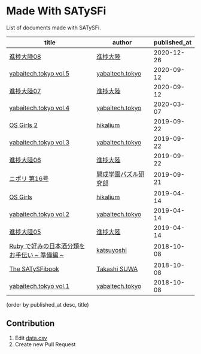 Made With SATySFi
=================

List of documents made with SATySFi.

| title                                                                                                | author                                               | published_at |
| ---------------------------------------------------------------------------------------------------- | ---------------------------------------------------- | ------------ |
| [進捗大陸08](https://shinchoku-tairiku.github.io/web/books/tairiku08/)                               | [進捗大陸](https://shinchoku-tairiku.github.io/web/) | 2020-12-26   |
| [yabaitech.tokyo vol.5](https://techbookfest.org/product/5131487676465152)                           | [yabaitech.tokyo](https://yabaitech.tokyo/)          | 2020-09-12   |
| [進捗大陸07](https://shinchoku-tairiku.github.io/web/books/tairiku07/)                               | [進捗大陸](https://shinchoku-tairiku.github.io/web/) | 2020-09-12   |
| [yabaitech.tokyo vol.4](https://yabaitech-tokyo.booth.pm/items/1888547)                              | [yabaitech.tokyo](https://yabaitech.tokyo/)          | 2020-03-07   |
| [OS Girls 2](https://hikalium.booth.pm/items/1576135)                                                | [hikalium](https://hikalium.com/)                    | 2019-09-22   |
| [yabaitech.tokyo vol.3](https://yabaitech-tokyo.booth.pm/items/1557104)                              | [yabaitech.tokyo](https://yabaitech.tokyo/)          | 2019-09-22   |
| [進捗大陸06](https://shinchoku-tairiku.github.io/web/books/tairiku06/)                               | [進捗大陸](https://shinchoku-tairiku.github.io/web/) | 2019-09-22   |
| [ニポリ 第16号](https://nipori.gitlab.io/nipori/index.html#nipori2019)                               | [開成学園パズル研究部](https://nipori.gitlab.io/)    | 2019-09-21   |
| [OS Girls](https://hikalium.booth.pm/items/1317230)                                                  | [hikalium](https://hikalium.com/)                    | 2019-04-14   |
| [yabaitech.tokyo vol.2](https://yabaitech-tokyo.booth.pm/items/1304326)                              | [yabaitech.tokyo](https://yabaitech.tokyo/)          | 2019-04-14   |
| [進捗大陸05](https://shinchoku-tairiku.github.io/web/books/tairiku05/)                               | [進捗大陸](https://shinchoku-tairiku.github.io/web/) | 2019-04-14   |
| [Ruby で好みの日本酒分類をお手伝い ~ 準備編 ~](https://techbookfest.org/event/tbf05/circle/55000001) | [katsuyoshi](https://katsyoshi.org/)                 | 2018-10-08   |
| [The SATySFibook](https://gfngfn.booth.pm/items/1127224)                                             | [Takashi SUWA](https://github.com/gfngfn)            | 2018-10-08   |
| [yabaitech.tokyo vol.1](https://yabaitech-tokyo.booth.pm/items/1041379)                              | [yabaitech.tokyo](https://yabaitech.tokyo/)          | 2018-10-08   |

(order by published_at desc, title)

Contribution
------------

1. Edit [data.csv](./data.csv)
1. Create new Pull Request

